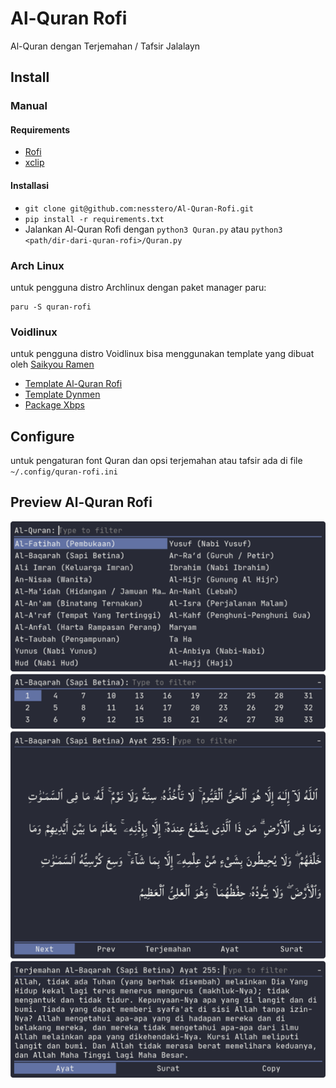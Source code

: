 # Al-Quran Rofi
Al-Quran dengan Terjemahan / Tafsir Jalalayn

## Install

### Manual
#### Requirements
- [Rofi](https://github.com/davatorium/rofi)
- [xclip](https://github.com/astrand/xclip)
#### Installasi
- `git clone git@github.com:nesstero/Al-Quran-Rofi.git`
- `pip install -r requirements.txt`
- Jalankan Al-Quran Rofi dengan `python3 Quran.py` atau `python3 <path/dir-dari-quran-rofi>/Quran.py`

### Arch Linux
untuk pengguna distro Archlinux dengan paket manager paru:
```
paru -S quran-rofi
```

### Voidlinux
untuk pengguna distro Voidlinux bisa menggunakan template yang dibuat oleh [Saikyou Ramen](https://facebook.com/saikyouramen/)
- [Template Al-Quran Rofi](https://nekobin.com/zirijeneqe)
- [Template Dynmen](https://nekobin.com/qivopavige)
- [Package Xbps](https://u.pcloud.link/publink/show?code=kZxa0EXZpB9Im0nFFApVTquniQ5AV0hWhyck)

## Configure
untuk pengaturan font Quran dan opsi terjemahan atau tafsir ada di file `~/.config/quran-rofi.ini`

## Preview Al-Quran Rofi
![Al-Quran Rofi](ss.png)
